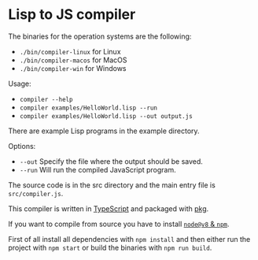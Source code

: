 # Lisp to JS compiler

The binaries for the operation systems are the following:
- `./bin/compiler-linux` for Linux
- `./bin/compiler-macos` for MacOS
- `./bin/compiler-win` for Windows

Usage:
- `compiler --help`
- `compiler examples/HelloWorld.lisp --run`
- `compiler examples/HelloWorld.lisp --out output.js`

There are example Lisp programs in the example directory.

Options:
-  `--out`    Specify the file where the output should be saved.
-  `--run`    Will run the compiled JavaScript program.

The source code is in the src directory and the main entry file is `src/compiler.js`.

This compiler is written in [TypeScript](http://www.typescriptlang.org/) and packaged with [pkg](https://npm.im/pkg).

If you want to compile from source you have to install [`node@v8` & `npm`](https://nodejs.org/en/).

First of all install all dependencies with `npm install` and then either run the project with `npm start` or build the binaries with `npm run build`.
